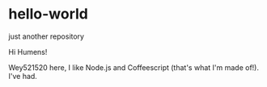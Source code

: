 hello-world
===========

just another repository

Hi Humens!

Wey521520 here, I like Node.js and Coffeescript (that's what I'm made of!).
I've had.
